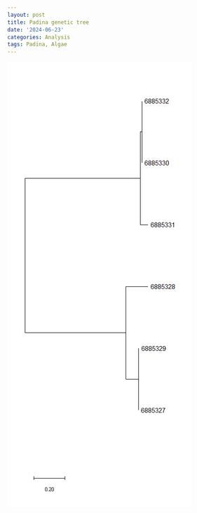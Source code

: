 ```yaml
---
layout: post
title: Padina genetic tree
date: '2024-06-23'
categories: Analysis
tags: Padina, Algae
---
```

![Padina genetic tree](../images/tree%20of%20padina.png)